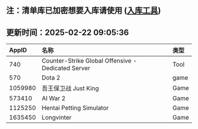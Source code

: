 ## 注：清单库已加密想要入库请使用 ([入库工具](https://github.com/BlankTMing/ManifestAutoUpdate/releases))

## 更新时间：2025-02-22 09:05:36
| AppID | 名称 | 类型  |
| :-------------------- | :----------------------------- | :----------- |
| 740 | Counter-Strike Global Offensive - Dedicated Server| Tool |
| 570 | Dota 2| game |
| 1059980 | 吾王保卫战 Just King| Game |
| 573410 | AI War 2| Game |
| 1125250 | Hentai Petting Simulator| Game |
| 1635450 | Longvinter| Game |
